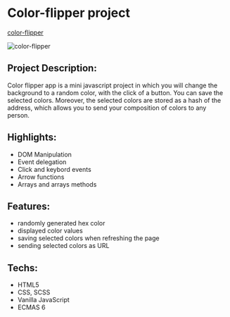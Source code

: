 # Color-flipper project

[color-flipper](https://aliaksei-siniauski.github.io/color-flipper/)

![color-flipper](https://snipboard.io/DorLbV.jpg)

## Project Description:

Color flipper app is a mini javascript project in which you will change the background to a random color, with the click of a button. You can save the selected colors. Moreover, the selected colors are stored as a hash of the address, which allows you to send your composition of colors to any person.

## Highlights:

- DOM Manipulation
- Event delegation
- Click and keybord events
- Arrow functions
- Arrays and arrays methods

## Features:

- randomly generated hex color
- displayed color values
- saving selected colors when refreshing the page
- sending selected colors as URL

## Techs:

- HTML5
- CSS, SCSS
- Vanilla JavaScript
- ECMAS 6
